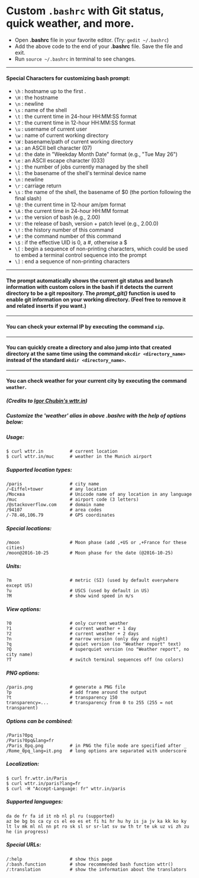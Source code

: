 # Custom `.bashrc` with Git status, quick weather, and more.
* Open **.bashrc** file in your favorite editor. (Try: `gedit ~/.bashrc`)
* Add the above code to the end of your **.bashrc** file. Save the file and exit.
* Run `source ~/.bashrc` in terminal to see changes.
***
#### Special Characters for customizing bash prompt:
* `\h` : hostname up to the first .
* `\H` : the hostname
* `\n` : newline
* `\s` : name of the shell
* `\t` : the current time in 24-hour HH:MM:SS format
* `\T` : the current time in 12-hour HH:MM:SS format
* `\u` : username of current user
* `\w` : name of current working directory
* `\W` : basename/path of current working directory
* `\a` : an ASCII bell character (07)
* `\d` : the  date  in "Weekday Month Date" format (e.g., "Tue May 26")
* `\e` : an ASCII escape character (033)
* `\j` : the number of jobs currently managed by the shell
* `\l` : the basename of the shell's terminal device name
* `\n` : newline
* `\r` : carriage return
* `\s` : the  name  of  the shell, the basename of $0 (the portion following the final slash)
* `\@` : the current time in 12-hour am/pm format
* `\A` : the current time in 24-hour HH:MM format
* `\v` : the version of bash (e.g., 2.00)
* `\V` : the release of bash, version + patch level (e.g., 2.00.0)
* `\!` : the history number of this command
* `\#` : the command number of this command
* `\$` : if the effective UID is 0, a #, otherwise a $
* `\[` : begin  a sequence of non-printing characters, which could be used to embed a terminal control sequence into the prompt
* `\]` : end a sequence of non-printing characters 
***
#### The prompt automatically shows the current git status and branch information with custom colors in the bash if it detects the current directory to be a git repository. The *prompt_git()* function is used to enable git information on your working directory. (Feel free to remove it and related inserts if you want.)
***
#### You can check your external IP by executing the command `xip`.
***
#### You can quickly create a directory and also jump into that created directory at the same time using the command `mkcdir <directory_name>` instead of the standard `mkdir <directory_name>`.
***
#### You can check weather for your current city by executing the command `weather`.
##### (Credits to [Igor Chubin's wttr.in](https://github.com/chubin/wttr.in "GitHub Page for wttr.in"))
##### Customize the 'weather' alias in above **.bashrc** with the help of options below:
##### Usage:
    $ curl wttr.in          # current location
    $ curl wttr.in/muc      # weather in the Munich airport

##### Supported location types:
    /paris                  # city name
    /~Eiffel+tower          # any location
    /Москва                 # Unicode name of any location in any language
    /muc                    # airport code (3 letters)
    /@stackoverflow.com     # domain name
    /94107                  # area codes
    /-78.46,106.79          # GPS coordinates

##### Special locations:
    /moon                   # Moon phase (add ,+US or ,+France for these cities)
    /moon@2016-10-25        # Moon phase for the date (@2016-10-25)

##### Units:
    ?m                      # metric (SI) (used by default everywhere except US)
    ?u                      # USCS (used by default in US)
    ?M                      # show wind speed in m/s

##### View options:
    ?0                      # only current weather
    ?1                      # current weather + 1 day
    ?2                      # current weather + 2 days
    ?n                      # narrow version (only day and night)
    ?q                      # quiet version (no "Weather report" text)
    ?Q                      # superquiet version (no "Weather report", no city name)
    ?T                      # switch terminal sequences off (no colors)

##### PNG options:
    /paris.png              # generate a PNG file
    ?p                      # add frame around the output
    ?t                      # transparency 150
    transparency=...        # transparency from 0 to 255 (255 = not transparent)

##### Options can be combined:
    /Paris?0pq
    /Paris?0pq&lang=fr
    /Paris_0pq.png          # in PNG the file mode are specified after _
    /Rome_0pq_lang=it.png   # long options are separated with underscore

##### Localization:
    $ curl fr.wttr.in/Paris
    $ curl wttr.in/paris?lang=fr
    $ curl -H "Accept-Language: fr" wttr.in/paris

##### Supported languages:
    da de fr fa id it nb nl pl ru (supported)
    az be bg bs ca cy cs el eo es et fi hi hr hu hy is ja jv ka kk ko ky lt lv mk ml nl nn pt ro sk sl sr sr-lat sv sw th tr te uk uz vi zh zu he (in progress)

##### Special URLs:
    /:help                  # show this page
    /:bash.function         # show recommended bash function wttr()
    /:translation           # show the information about the translators
